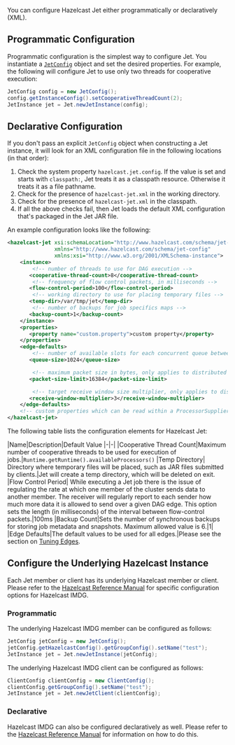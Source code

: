 You can configure Hazelcast Jet either programmatically or declaratively (XML).

## Programmatic Configuration

Programmatic configuration is the simplest way to configure Jet. You instantiate a
[`JetConfig`](http://docs.hazelcast.org/docs/jet/latest-dev/javadoc/com/hazelcast/jet/config/JetConfig.html)
object and set the desired properties. For example, the following will
configure Jet to use only two threads for cooperative execution:

```java
JetConfig config = new JetConfig();
config.getInstanceConfig().setCooperativeThreadCount(2);
JetInstance jet = Jet.newJetInstance(config);
```

## Declarative Configuration

If you don't pass an explicit `JetConfig` object when constructing a Jet
instance, it will look for an XML configuration file in the following
locations (in that order):

1. Check the system property `hazelcast.jet.config`. If the value is set
   and starts with `classpath:`, Jet treats it as a classpath resource.
   Otherwise it treats it as a file pathname.
2. Check for the presence of `hazelcast-jet.xml` in the working
   directory.
3. Check for the presence of `hazelcast-jet.xml` in the classpath.
4. If all the above checks fail, then Jet loads the default XML
   configuration that's packaged in the Jet JAR file.

An example configuration looks like the following:

```xml
<hazelcast-jet xsi:schemaLocation="http://www.hazelcast.com/schema/jet-config hazelcast-jet-config-0.5.xsd"
               xmlns="http://www.hazelcast.com/schema/jet-config"
               xmlns:xsi="http://www.w3.org/2001/XMLSchema-instance">
    <instance>
        <!-- number of threads to use for DAG execution -->
       <cooperative-thread-count>8</cooperative-thread-count>
        <!-- frequency of flow control packets, in milliseconds -->
       <flow-control-period>100</flow-control-period>
        <!-- working directory to use for placing temporary files -->
       <temp-dir>/var/tmp/jet</temp-dir>
        <!-- number of backups for job specifics maps -->
       <backup-count>1</backup-count>
    </instance>
    <properties>
       <property name="custom.property">custom property</property>
    </properties>
    <edge-defaults>
        <!-- number of available slots for each concurrent queue between two vertices -->
       <queue-size>1024</queue-size>

        <!-- maximum packet size in bytes, only applies to distributed edges -->
       <packet-size-limit>16384</packet-size-limit>

        <!-- target receive window size multiplier, only applies to distributed edges -->
       <receive-window-multiplier>3</receive-window-multiplier>
    </edge-defaults>
    <!-- custom properties which can be read within a ProcessorSupplier -->
</hazelcast-jet>
```

The following table lists the configuration elements for Hazelcast Jet:

|Name|Description|Default Value
|-|-|
|Cooperative Thread Count|Maximum number of cooperative threads to be used for execution of jobs.|`Runtime.getRuntime().availableProcessors()`
|Temp Directory| Directory where temporary files will be placed, such as JAR files submitted by clients.|Jet will create a temp directory, which will be deleted on exit.
|Flow Control Period| While executing a Jet job there is the issue of regulating the rate at which one member of the cluster sends data to another member. The receiver will regularly report to each sender how much more data it is allowed to send over a given DAG edge. This option sets the length (in milliseconds) of the interval between flow-control packets.|100ms
|Backup Count|Sets the number of synchronous backups for storing job metadata and snapshots. Maximum allowed value is 6.|1|
|Edge Defaults|The default values to be used for all edges.|Please see the section on [Tuning Edges](/Expert_Zone_--_The_Core_API/DAG#page_Fine-Tuning+Edges).

## Configure the Underlying Hazelcast Instance

Each Jet member or client has its underlying Hazelcast member or client. Please refer to the
[Hazelcast Reference Manual](http://docs.hazelcast.org/docs/latest/manual/html-single/index.html#understanding-configuration)
for specific configuration options for Hazelcast IMDG.

### Programmatic

The underlying Hazelcast IMDG member can be configured as follows:

```java
JetConfig jetConfig = new JetConfig();
jetConfig.getHazelcastConfig().getGroupConfig().setName("test");
JetInstance jet = Jet.newJetInstance(jetConfig);
```

The underlying Hazelcast IMDG client can be configured as follows:


````java
ClientConfig clientConfig = new ClientConfig();
clientConfig.getGroupConfig().setName("test");
JetInstance jet = Jet.newJetClient(clientConfig);
````

### Declarative

Hazelcast IMDG can also be configured declaratively as well.
Please refer to the [Hazelcast Reference Manual](http://docs.hazelcast.org/docs/latest/manual/html-single/index.html#configuring-declaratively)
for information on how to do this.
